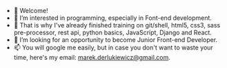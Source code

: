 - 👋 Welcome!
- 👀 I’m interested in programming, especially in Font-end development.
- 🌱 That is why I've already finished training on git/shell, html5, css3, sass pre-processor, rest api, python basics, JavaScript, Django and React.
- 💞️ I’m looking for an opportunity to become Junior Front-end Developer.
- 📫 You will google me easily, but in case you don't want to waste your time, here's my email: marek.derlukiewicz@gmail.com.
